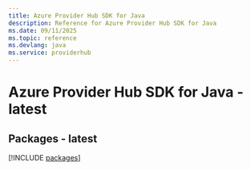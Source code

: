 ```yaml
---
title: Azure Provider Hub SDK for Java
description: Reference for Azure Provider Hub SDK for Java
ms.date: 09/11/2025
ms.topic: reference
ms.devlang: java
ms.service: providerhub
---
```

# Azure Provider Hub SDK for Java - latest
## Packages - latest
[!INCLUDE [packages](provider-hub-index.md)]